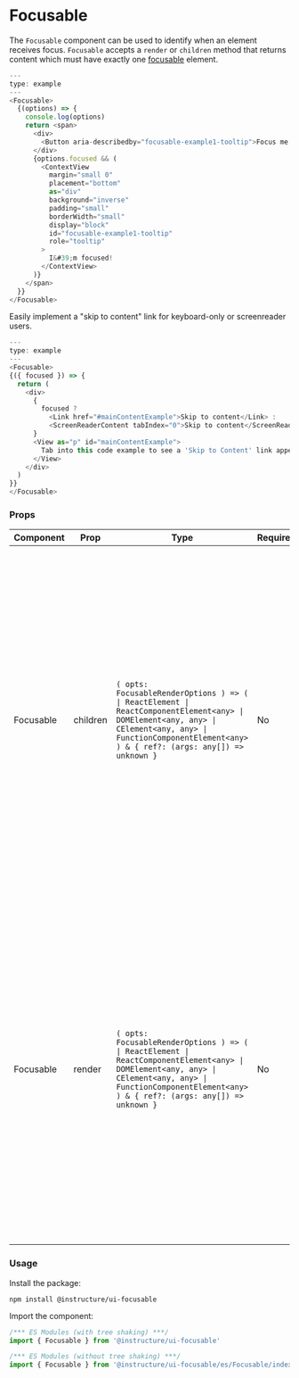 # Focusable


The `Focusable` component can be used to identify when an element receives focus. `Focusable` accepts
a `render` or `children` method that returns content which must have exactly one
[focusable](https://html.spec.whatwg.org/multipage/interaction.html#focusable-area) element.

```javascript
---
type: example
---
<Focusable>
  {(options) => {
    console.log(options)
    return <span>
      <div>
        <Button aria-describedby="focusable-example1-tooltip">Focus me!</Button>
      </div>
      {options.focused && (
        <ContextView
          margin="small 0"
          placement="bottom"
          as="div"
          background="inverse"
          padding="small"
          borderWidth="small"
          display="block"
          id="focusable-example1-tooltip"
          role="tooltip"
        >
          I&#39;m focused!
        </ContextView>
      )}
    </span>
  }}
</Focusable>
```

Easily implement a "skip to content" link for keyboard-only or screenreader users.

```javascript
---
type: example
---
<Focusable>
{({ focused }) => {
  return (
    <div>
      {
        focused ?
          <Link href="#mainContentExample">Skip to content</Link> :
          <ScreenReaderContent tabIndex="0">Skip to content</ScreenReaderContent>
      }
      <View as="p" id="mainContentExample">
        Tab into this code example to see a 'Skip to Content' link appear
      </View>
    </div>
  )
}}
</Focusable>
```


### Props

| Component | Prop | Type | Required | Default | Description |
|-----------|------|------|----------|---------|-------------|
| Focusable | children | `( opts: FocusableRenderOptions ) => ( \| ReactElement \| ReactComponentElement<any> \| DOMElement<any, any> \| CElement<any, any> \| FunctionComponentElement<any> ) & { ref?: (args: any[]) => unknown }` | No | `null` | The function called on each render. Identical to `render()` @param {Object} opts - Render options @param {boolean} opts.focused - Is the element focused (via keyboard only)? @param {HTMLElement} opts.focusable - The focusable element. @param {boolean} opts.focusVisible - Whether the focus state should be visible or not. @param {function} opts.attachRef - Used internally to get a reference to the object. |
| Focusable | render | `( opts: FocusableRenderOptions ) => ( \| ReactElement \| ReactComponentElement<any> \| DOMElement<any, any> \| CElement<any, any> \| FunctionComponentElement<any> ) & { ref?: (args: any[]) => unknown }` | No | - | The function called on each render. Identical to `children()`. @param {Object} opts - Render options @param {boolean} opts.focused - Is the element focused (via keyboard only)? @param {HTMLElement} opts.focusable - The focusable element. @param {boolean} opts.focusVisible - Whether the focus state should be visible or not. @param {function} opts.attachRef - Used internally to get a reference to the object. |

### Usage

Install the package:

```shell
npm install @instructure/ui-focusable
```

Import the component:

```javascript
/*** ES Modules (with tree shaking) ***/
import { Focusable } from '@instructure/ui-focusable'

/*** ES Modules (without tree shaking) ***/
import { Focusable } from '@instructure/ui-focusable/es/Focusable/index'
```

